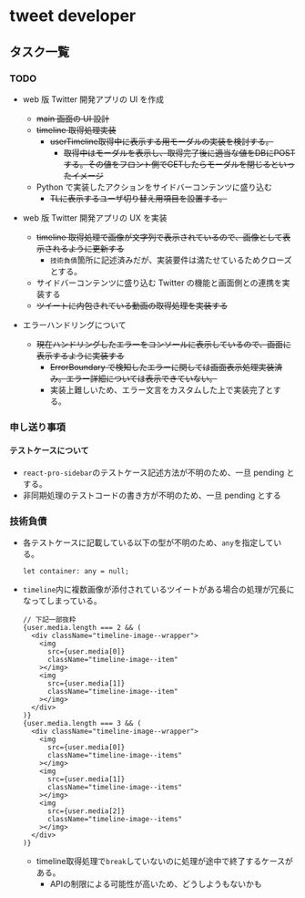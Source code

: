 # tweet developer

## タスク一覧

### TODO

- web 版 Twitter 開発アプリの UI を作成

  - ~~main 画面の UI 設計~~
  - ~~timeline 取得処理実装~~
    - ~~userTimeline取得中に表示する用モーダルの実装を検討する。~~
      - ~~取得中はモーダルを表示し、取得完了後に適当な値をDBにPOSTする。その値をフロント側でGETしたらモーダルを閉じるといったイメージ~~
  - Python で実装したアクションをサイドバーコンテンツに盛り込む
    - ~~TLに表示するユーザ切り替え用項目を設置する。~~

- web 版 Twitter 開発アプリの UX を実装

  - ~~timeline 取得処理で画像が文字列で表示されているので、画像として表示されるように更新する~~
    - `技術負債`箇所に記述済みだが、実装要件は満たせているためクローズとする。
  - サイドバーコンテンツに盛り込む Twitter の機能と画面側との連携を実装する
  - ~~ツイートに内包されている動画の取得処理を実装する~~

- エラーハンドリングについて
  - ~~現在ハンドリングしたエラーをコンソールに表示しているので、画面に表示するように実装する~~
    - ~~ErrorBoundary で検知したエラーに関しては画面表示処理実装済み。エラー詳細については表示できていない。~~
    - 実装上難しいため、エラー文言をカスタムした上で実装完了とする。

### 申し送り事項

#### テストケースについて

- `react-pro-sidebar`のテストケース記述方法が不明のため、一旦 pending とする。
- 非同期処理のテストコードの書き方が不明のため、一旦 pending とする

### 技術負債

- 各テストケースに記載している以下の型が不明のため、`any`を指定している。

  ```
  let container: any = null;
  ```

- `timeline`内に複数画像が添付されているツイートがある場合の処理が冗長になってしまっている。
  ```
  // 下記一部抜粋
  {user.media.length === 2 && (
    <div className="timeline-image--wrapper">
      <img
        src={user.media[0]}
        className="timeline-image--item"
      ></img>
      <img
        src={user.media[1]}
        className="timeline-image--item"
      ></img>
    </div>
  )}
  {user.media.length === 3 && (
    <div className="timeline-image--wrapper">
      <img
        src={user.media[0]}
        className="timeline-image--items"
      ></img>
      <img
        src={user.media[1]}
        className="timeline-image--items"
      ></img>
      <img
        src={user.media[2]}
        className="timeline-image--items"
      ></img>
    </div>
  )}
  ```

  - timeline取得処理で`break`していないのに処理が途中で終了するケースがある。
    - APIの制限による可能性が高いため、どうしようもないかも
